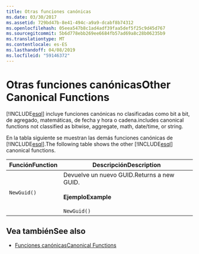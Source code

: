 ```yaml
---
title: Otras funciones canónicas
ms.date: 03/30/2017
ms.assetid: 729bd47b-8e41-494c-a9a9-dcabf8b74312
ms.openlocfilehash: 05eea547b8c1ad4adf39faa5def5f25c9d45d767
ms.sourcegitcommit: 5b6d778ebb269ee6684fb57ad69a8c28b06235b9
ms.translationtype: MT
ms.contentlocale: es-ES
ms.lasthandoff: 04/08/2019
ms.locfileid: "59146372"
---
```

# <a name="other-canonical-functions"></a><span data-ttu-id="f4be4-102">Otras funciones canónicas</span><span class="sxs-lookup"><span data-stu-id="f4be4-102">Other Canonical Functions</span></span>
[!INCLUDE[esql](../../../../../../includes/esql-md.md)] <span data-ttu-id="f4be4-103">incluye funciones canónicas no clasificadas como bit a bit, de agregado, matemáticas, de fecha y hora o cadena.</span><span class="sxs-lookup"><span data-stu-id="f4be4-103">includes canonical functions not classified as bitwise, aggregate, math, date/time, or string.</span></span>  
  
 <span data-ttu-id="f4be4-104">En la tabla siguiente se muestran las demás funciones canónicas de [!INCLUDE[esql](../../../../../../includes/esql-md.md)].</span><span class="sxs-lookup"><span data-stu-id="f4be4-104">The following table shows the other [!INCLUDE[esql](../../../../../../includes/esql-md.md)] canonical functions.</span></span>  
  
|<span data-ttu-id="f4be4-105">Función</span><span class="sxs-lookup"><span data-stu-id="f4be4-105">Function</span></span>|<span data-ttu-id="f4be4-106">Descripción</span><span class="sxs-lookup"><span data-stu-id="f4be4-106">Description</span></span>|  
|--------------|-----------------|  
|`NewGuid()`|<span data-ttu-id="f4be4-107">Devuelve un nuevo GUID.</span><span class="sxs-lookup"><span data-stu-id="f4be4-107">Returns a new GUID.</span></span><br /><br /> **<span data-ttu-id="f4be4-108">Ejemplo</span><span class="sxs-lookup"><span data-stu-id="f4be4-108">Example</span></span>**<br /><br /> `NewGuid()`|  
  
## <a name="see-also"></a><span data-ttu-id="f4be4-109">Vea también</span><span class="sxs-lookup"><span data-stu-id="f4be4-109">See also</span></span>

- [<span data-ttu-id="f4be4-110">Funciones canónicas</span><span class="sxs-lookup"><span data-stu-id="f4be4-110">Canonical Functions</span></span>](../../../../../../docs/framework/data/adonet/ef/language-reference/canonical-functions.md)
